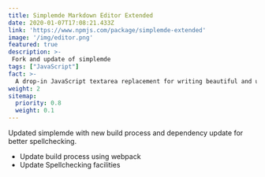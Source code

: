 ```yaml
---
title: Simplemde Markdown Editor Extended
date: 2020-01-07T17:08:21.433Z
link: 'https://www.npmjs.com/package/simplemde-extended'
image: '/img/editor.png'
featured: true
description: >-
 Fork and update of simplemde
tags: ["JavaScript"]
fact: >-
  A drop-in JavaScript textarea replacement for writing beautiful and understandable Markdown.
weight: 2
sitemap:
  priority: 0.8
  weight: 0.1
---
```


Updated simplemde with new build process and dependency update for better spellchecking.

- Update build process using webpack
- Update Spellchecking facilities
